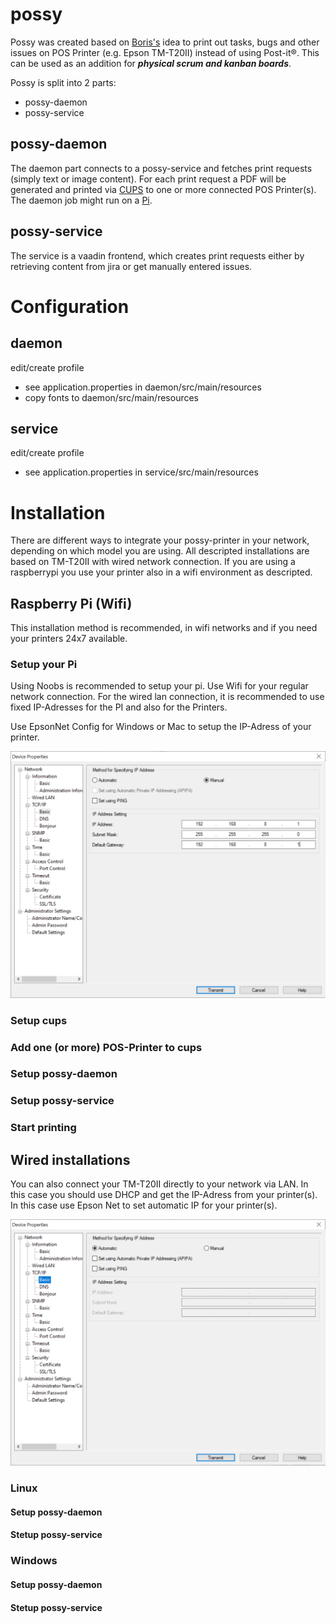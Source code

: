 # possy

Possy was created based on [Boris's](https://github.com/boris779) idea to print out tasks, bugs and other issues on POS Printer (e.g. Epson TM-T20II) instead of using Post-it®. This can be used as an addition for ***physical scrum and kanban boards***.

Possy is split into 2 parts:
- possy-daemon
- possy-service

## possy-daemon

The daemon part connects to a possy-service and fetches print requests (simply text or image content). For each print request a PDF will be generated and printed via [CUPS](https://www.cups.org) to one or more connected POS Printer(s). The daemon job might run on a [Pi](https://www.raspberrypi.org).

## possy-service

The service is a vaadin frontend, which creates print requests either by retrieving content from jira or get manually entered issues.

# Configuration

## daemon

edit/create profile 
* see application.properties in daemon/src/main/resources
* copy fonts to daemon/src/main/resources

## service

edit/create profile 
* see application.properties in service/src/main/resources


# Installation

There are different ways to integrate your possy-printer in your network, depending on which model you are using. All descripted installations are based on TM-T20II with wired network connection. If you are using a raspberrypi you use your printer also in a wifi environment as descripted.

## Raspberry Pi (Wifi)
This installation method is recommended, in wifi networks and if you need your printers 24x7 available.

### Setup your Pi

Using Noobs is recommended to setup your pi. Use Wifi for your regular network connection. For the wired lan connection, it is recommended to use fixed IP-Adresses for the PI and also for the Printers.

Use EpsonNet Config for Windows or Mac to setup the IP-Adress of your printer.



![Epson Net with fixed IP Adress](https://github.com/gerald24/possy/blob/installation_guide/documentation/screenshots/epsonNet_fixedIp.png)

### Setup cups

### Add one (or more) POS-Printer to cups

### Setup possy-daemon

### Setup possy-service

### Start printing

## Wired installations

You can also connect your TM-T20II directly to your network via LAN. In this case you should use DHCP and get the IP-Adress from your printer(s). In this case use Epson Net to set automatic IP for your printer(s).

![Epson Net with DHCP Settings](https://github.com/gerald24/possy/blob/installation_guide/documentation/screenshots/epsonNet_dhcp.png)

### Linux 

#### Setup possy-daemon

#### Stetup possy-service

### Windows 

#### Setup possy-daemon

#### Stetup possy-service

